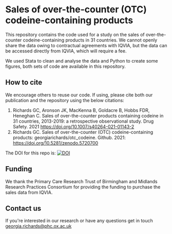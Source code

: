 # Sales of over-the-counter (OTC) codeine-containing products
This repository contains the code used for a study on the sales of over-the-counter codeine-containing products in 31 countries. We cannot openly share the data owing to contractual agreements with IQVIA, but the data can be accessed directly from IQVIA, which will require a fee.

We used Stata to clean and analyse the data and Python to create some figures, both sets of code are available in this repository.   

## How to cite 
We encourage others to reuse our code. If using, please cite both our publication and the repository using the below citations:
1. Richards GC, Aronson JK, MacKenna B, Goldacre B, Hobbs FDR, Heneghan C. Sales of over-the-counter products containing codeine in 31 countries, 2013-2019: a retrospective observational study. Drug Safety. 2021 https://doi.org/10.1007/s40264-021-01143-2 
2. Richards GC. Sales of over-the-counter (OTC) codeine-containing products: georgiarichards/otc_codeine. Github. 2021: https://doi.org/10.5281/zenodo.5720700

The DOI for this repo is: [![DOI](https://zenodo.org/badge/277988764.svg)](https://zenodo.org/badge/latestdoi/277988764) 

## Funding 
We thank the Primary Care Research Trust of Birmingham and Midlands Research Practices Consortium for providing the funding to purchase the sales data from IQVIA. 


## Contact us 
If you're interested in our research or have any questions get in touch [georgia.richards@phc.ox.ac.uk](mailto:georgia.richards@phc.ox.ac.uk) 
